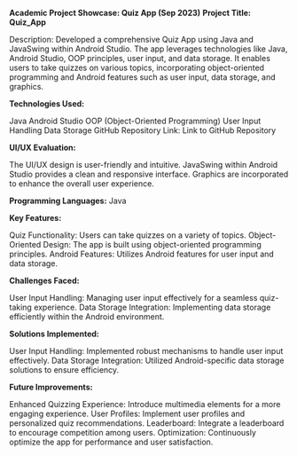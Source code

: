 
**Academic Project Showcase: Quiz App (Sep 2023)**
**Project Title: Quiz_App**

Description: Developed a comprehensive Quiz App using Java and JavaSwing within Android Studio. The app leverages technologies like Java, Android Studio, OOP principles, user input, and data storage. It enables users to take quizzes on various topics, incorporating object-oriented programming and Android features such as user input, data storage, and graphics.

**Technologies Used:**

Java
Android Studio
OOP (Object-Oriented Programming)
User Input Handling
Data Storage
GitHub Repository Link: Link to GitHub Repository

**UI/UX Evaluation:**

The UI/UX design is user-friendly and intuitive.
JavaSwing within Android Studio provides a clean and responsive interface.
Graphics are incorporated to enhance the overall user experience.

**Programming Languages:**
Java

**Key Features:**

Quiz Functionality:
Users can take quizzes on a variety of topics.
Object-Oriented Design:
The app is built using object-oriented programming principles.
Android Features:
Utilizes Android features for user input and data storage.

**Challenges Faced:**

User Input Handling:
Managing user input effectively for a seamless quiz-taking experience.
Data Storage Integration:
Implementing data storage efficiently within the Android environment.

**Solutions Implemented:**

User Input Handling:
Implemented robust mechanisms to handle user input effectively.
Data Storage Integration:
Utilized Android-specific data storage solutions to ensure efficiency.

**Future Improvements:**

Enhanced Quizzing Experience:
Introduce multimedia elements for a more engaging experience.
User Profiles:
Implement user profiles and personalized quiz recommendations.
Leaderboard:
Integrate a leaderboard to encourage competition among users.
Optimization:
Continuously optimize the app for performance and user satisfaction.
